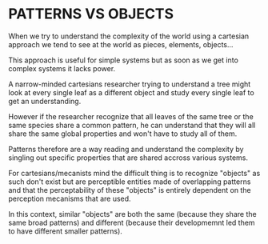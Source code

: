 # PATTERNS VS OBJECTS

When we try to understand the complexity of the world using a cartesian approach we tend to see at the world as pieces, elements, objects...

This approach is useful for simple systems but as soon as we get into complex systems it lacks power.

A narrow-minded cartesians researcher trying to understand a tree might look at every single leaf as a different object and study every single leaf to get an understanding.

However if the researcher recognize that all leaves of the same tree or the same species share a common pattern, he can understand that they will all share the same global properties and won't have to study all of them.

Patterns therefore are a way reading and understand the complexity by singling out specific properties that are shared accross various systems.

For cartesians/mecanists mind the difficult thing is to recognize "objects" as such don't exist but are perceptible entities made of overlapping patterns and that the perceptability of these "objects" is entirely dependent on the perception mecanisms that are used.

In this context, similar "objects" are both the same (because they share the same broad patterns) and different (because their developmemnt led them to have different smaller patterns).
